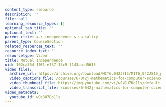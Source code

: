 ```yaml
---
content_type: resource
description: ''
file: null
learning_resource_types: []
optional_tab_title: ''
optional_text: ''
parent_title: 4.3 Independence & Causality
parent_type: CourseSection
related_resources_text: ''
resource_index_text: ''
resourcetype: Video
title: Mutual Independence
uid: 102ca754-1081-e737-13c9-f143aaed5615
video_files:
  archive_url: https://archive.org/download/MIT6.042JS15/MIT6_042JS15_probmutual_video_ipod.mp4
  video_captions_file: /courses/6-042j-mathematics-for-computer-science-spring-2015/3b52f64d5ef5566cb6bd18b24ec15596_wJzBU7Do1ls.vtt
  video_thumbnail_file: https://img.youtube.com/vi/wJzBU7Do1ls/default.jpg
  video_transcript_file: /courses/6-042j-mathematics-for-computer-science-spring-2015/0ff05bf5e9e220c04f075f3014d38397_wJzBU7Do1ls.pdf
video_metadata:
  youtube_id: wJzBU7Do1ls
---
```

